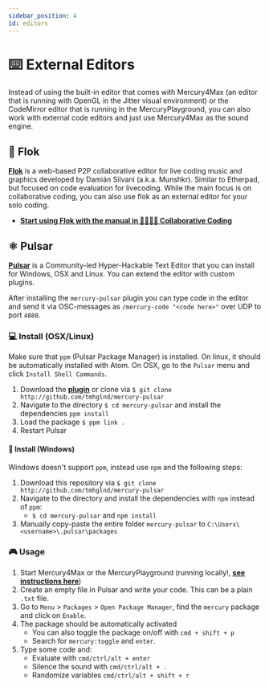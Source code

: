 ```yaml
---
sidebar_position: 4
id: editors
---
```


# ⌨️ External Editors

Instead of using the built-in editor that comes with Mercury4Max (an editor that is running with OpenGL in the Jitter visual environment) or the CodeMirror editor that is running in the MercuryPlayground, you can also work with external code editors and just use Mercury4Max as the sound engine.

## 👾 Flok

[**Flok**](https://flok.cc/) is a web-based P2P collaborative editor for live coding music and graphics developed by Damián Silvani (a.k.a. Munshkr). Similar to Etherpad, but focused on code evaluation for livecoding. While the main focus is on collaborative coding, you can also use flok as an external editor for your solo coding.

- [**Start using Flok with the manual in 👩‍💻👨‍💻 Collaborative Coding**](./../collaborate)

## ⚛️ Pulsar

[**Pulsar**](https://pulsar-edit.dev/) is a Community-led Hyper-Hackable Text Editor that you can install for Windows, OSX and Linux. You can extend the editor with custom plugins. 

After installing the `mercury-pulsar` plugin you can type code in the editor and send it via OSC-messages as `/mercury-code "<code here>"` over UDP to port `4880`.

### 💻 Install (OSX/Linux)

Make sure that `ppm` (Pulsar Package Manager) is installed. On linux, it should be automatically installed with Atom. On OSX, go to the `Pulsar` menu and click `Install Shell Commands`.

1. Download the [**plugin**](http://github.com/tmhglnd/mercury-pulsar) or clone via `$ git clone http://github.com/tmhglnd/mercury-pulsar`
2. Navigate to the directory `$ cd mercury-pulsar` and install the dependencies `ppm install`
3. Load the package `$ ppm link .`
4. Restart Pulsar

#### 💾 Install (Windows)

Windows doesn't support `ppm`, instead use `npm` and the following steps:

1. Download this repository via `$ git clone http://github.com/tmhglnd/mercury-pulsar`
2. Navigate to the directory and install the dependencies with `npm` instead of `ppm`:
	- `$ cd mercury-pulsar` and `npm install`
3. Manually copy-paste the entire folder `mercury-pulsar` to `C:\Users\<username>\.pulsar\packages`

### 🎮 Usage

1. Start Mercury4Max or the MercuryPlayground (running locally!, [**see instructions here**](./../getting-started.md#-without-internet))
2. Create an empty file in Pulsar and write your code. This can be a plain `.txt` file.
3. Go to `Menu` > `Packages` > `Open Package Manager`, find the `mercury` package and click on `Enable`.
4. The package should be automatically activated
	- You can also toggle the package on/off with `cmd + shift + p`
	- Search for `mercury:toggle` and `enter`.
5. Type some code and:
	- Evaluate with `cmd/ctrl/alt + enter` 
	- Silence the sound with `cmd/ctrl/alt + .`
	- Randomize variables `cmd/ctrl/alt + shift + r`

<!-- - [Follow the instructions here for the Pulsar Plugin](https://github.com/tmhglnd/mercury-pulsar#-mercury-plugin-for-pulsar) -->
<!-- - [Follow the instructions here for other editors](https://github.com/tmhglnd/mercury/blob/master/docs/07-environment.md#external-editor) -->